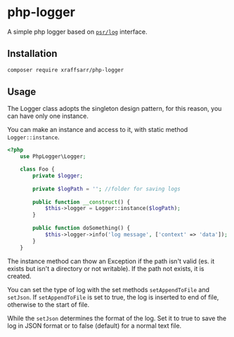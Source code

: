 # php-logger

A simple php logger based on [`psr/log`](https://github.com/php-fig/log) interface.

Installation
------------

```bash
composer require xraffsarr/php-logger
```

Usage
----

The Logger class adopts the singleton design pattern, for this reason, you can have only one instance.

You can make an instance and access to it, with static method `Logger::instance`.

```php
<?php
    use PhpLogger\Logger;

    class Foo {
        private $logger;
        
        private $logPath = ''; //folder for saving logs
        
        public function __construct() {
            $this->logger = Logger::instance($logPath);
        }
        
        public function doSomething() {
            $this->logger->info('log message', ['context' => 'data']);
        }
    }
```

The instance method can thow an Exception if the path isn't valid (es. it exists but isn't a directory or not writable). If the path not exists, it is created.

You can set the type of log with the set methods `setAppendToFile` and `setJson`. If `setAppendToFile` is set to true, the log is inserted to end of file, otherwise to the start of file.

While the `setJson` determines the format of the log. Set it to true to save the log in JSON format or to false (default) for a normal text file.